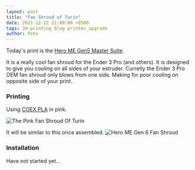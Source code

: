 ```yaml
---
layout: post
title: "Fan Shroud of Turin"
date: 2021-12-22 11:00:00 +0500
tags: 3d-printing blog printer_upgrade
author: Pete
---
```

Today's print is the [Hero ME Gen5 Master Suite](https://www.thingiverse.com/thing:4460970).
<!--more-->
It is a really cool fan shroud for the Ender 3 Pro (and others). It is designed to give you cooling on all sides of your extruder.
Curretly the Ender 3 Pro OEM fan shroud only blows from one side. Making for poor cooling on opposite side of your print.
### Printing

Using [COEX PLA](https://www.amazon.com/gp/offer-listing/B08VDRCLK5/ref=as_li_tl?ie=UTF8&camp=1789&creative=9325&creativeASIN=B08VDRCLK5&linkCode=am2&tag=hepaestus-20&linkId=1d9d5e1f6549ff354ed286c84becbbcb) in pink.

![The Pink Fan Shroud Of Turin](/3d-printing/images/hero-me-gen6-fan-shroud-printing.jpg)

It will be similar to this once assembled.
![Hero ME Gen 6 Fan Shroud](/3d-printing/images/hero-me-gen6-fan-shroud.png)

### Installation

Have not started yet...
